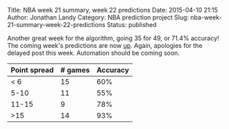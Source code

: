 Title: NBA week 21 summary, week 22 predictions
Date: 2015-04-10 21:15
Author: Jonathan Landy
Category: NBA prediction project
Slug: nba-week-21-summary-week-22-predictions
Status: published

Another great week for the algorithm, going 35 for 49, or 71.4% accuracy! The coming week's predictions are now [up](http://efavdb.github.io/weekly-nba-predictions). Again, apologies for the delayed post this week. Automation should be coming soon.

| Point spread | # games | Accuracy |
| -- | -- | -- |
| < 6 | 15 | 60% |
| 5-10 | 11 | 55% |
| 11-15 | 9 | 78% |
| >15 | 14 | 93% |